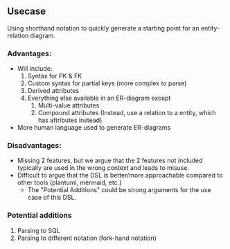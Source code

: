 

## Usecase

Using shorthand notation to quickly generate a starting point for an entity-relation diagram.

### Advantages: 
- Will include:
    1. Syntax for PK & FK
    2. Custom syntax for partial keys (more complex to parse)
    3. Derived attributes
    4. Everything else available in an ER-diagram except
        1. Multi-value attributes
        2. Compound attributes (Instead, use a relation to a entity, which has attributes instead)
- More human language used to generate ER-diagrams
 

### Disadvantages:
- Missing 2 features, but we argue that the 2 features not included typically are used in the wrong context and leads to misuse.
- Difficult to argue that the DSL is better/more approachable compared to other tools (plantuml, mermaid, etc.)
    - The "Potential Additions" could be strong arguments for the use case of this DSL. 

### Potential additions
1. Parsing to SQL
2. Parsing to different notation (fork-hand notation)